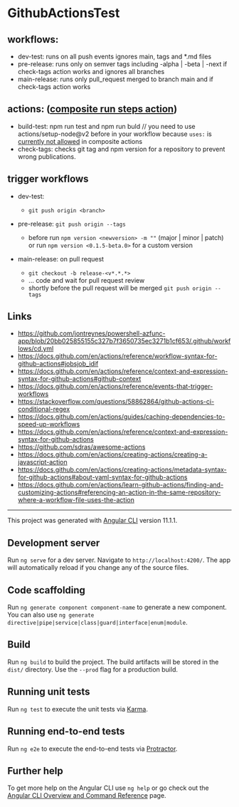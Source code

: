# GithubActionsTest

## workflows:
  - dev-test: runs on all push events ignores main, tags and *.md files
  - pre-release: runs only on semver tags including -alpha | -beta | -next if check-tags action works and ignores all branches
  - main-release: runs only pull_request merged to branch main and if check-tags action works

## actions: ([composite run steps action](https://docs.github.com/en/actions/creating-actions/creating-a-composite-run-steps-action))
  - build-test: npm run test and npm run buld // you need to use actions/setup-node@v2 before in your workflow because `uses:` is [currently not allowed](https://github.com/actions/runner/issues/646#issuecomment-777325191) in composite actions
  - check-tags: checks git tag and npm version for a repository to prevent wrong publications.


## trigger workflows
- dev-test: 
  - `git push origin <branch>`

- pre-release: `git push origin --tags`
  - before run `npm version <newversion> -m ""` (major | minor | patch) or run `npm version <0.1.5-beta.0>` for a custom version

- main-release: on pull request
  - `git checkout -b release-<v*.*.*>`
  - ... code and wait for pull request review
  - shortly before the pull request will be merged `git push origin --tags`


## Links
- https://github.com/jontreynes/powershell-azfunc-app/blob/20bb025855155c327b7f3650735ec3271b1cf653/.github/workflows/cd.yml
- https://docs.github.com/en/actions/reference/workflow-syntax-for-github-actions#jobsjob_idif
- https://docs.github.com/en/actions/reference/context-and-expression-syntax-for-github-actions#github-context
- https://docs.github.com/en/actions/reference/events-that-trigger-workflows
- https://stackoverflow.com/questions/58862864/github-actions-ci-conditional-regex
- https://docs.github.com/en/actions/guides/caching-dependencies-to-speed-up-workflows
- https://docs.github.com/en/actions/reference/context-and-expression-syntax-for-github-actions
- https://github.com/sdras/awesome-actions
- https://docs.github.com/en/actions/creating-actions/creating-a-javascript-action
- https://docs.github.com/en/actions/creating-actions/metadata-syntax-for-github-actions#about-yaml-syntax-for-github-actions
- https://docs.github.com/en/actions/learn-github-actions/finding-and-customizing-actions#referencing-an-action-in-the-same-repository-where-a-workflow-file-uses-the-action




---

This project was generated with [Angular CLI](https://github.com/angular/angular-cli) version 11.1.1.

## Development server

Run `ng serve` for a dev server. Navigate to `http://localhost:4200/`. The app will automatically reload if you change any of the source files.

## Code scaffolding

Run `ng generate component component-name` to generate a new component. You can also use `ng generate directive|pipe|service|class|guard|interface|enum|module`.

## Build

Run `ng build` to build the project. The build artifacts will be stored in the `dist/` directory. Use the `--prod` flag for a production build.

## Running unit tests

Run `ng test` to execute the unit tests via [Karma](https://karma-runner.github.io).

## Running end-to-end tests

Run `ng e2e` to execute the end-to-end tests via [Protractor](http://www.protractortest.org/).

## Further help

To get more help on the Angular CLI use `ng help` or go check out the [Angular CLI Overview and Command Reference](https://angular.io/cli) page.

